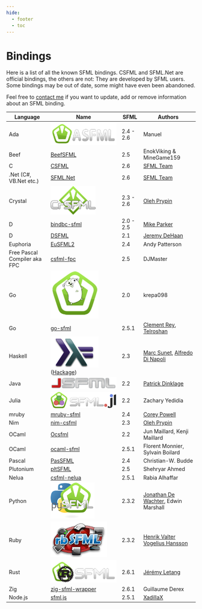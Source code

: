 ```yaml
---
hide:
  - footer
  - toc
---
```


# Bindings

Here is a list of all the known SFML bindings. CSFML and SFML.Net are official bindings, the others are not: They are developed by SFML users. Some bindings may be out of date, some might have even been abandoned.

Feel free to [contact me](mailto:webmaster@sfml-dev.org "Contact the webmaster") if you want to update, add or remove information about an SFML binding.

| Language                     | Name                                                                                                                | SFML      | Authors                                                                                               |
|------------------------------|---------------------------------------------------------------------------------------------------------------------|-----------|-------------------------------------------------------------------------------------------------------|
| Ada                          | [![ASFML](asfml.png)](https://github.com/mgrojo/ASFML)                                                              | 2.4 - 2.6 | Manuel                                                                                                |
| Beef                         | [BeefSFML](https://github.com/MineGame159/BeefSFML)                                                                 | 2.5       | EnokViking & MineGame159                                                                              |
| C                            | [CSFML](https://www.sfml-dev.org/download/csfml)                                                                    | 2.6       | [SFML Team](mailto:csfml@sfml-dev.org)                                                                |
| .Net (C#, VB.Net etc.)       | [SFML.Net](https://www.sfml-dev.org/download/sfml.net)                                                              | 2.6       | [SFML Team](mailto:sfmlnet@sfml-dev.org)                                                              |
| Crystal                      | [![CrSFML](crsfml.png)](https://github.com/oprypin/crsfml)                                                          | 2.3 - 2.6 | [Oleh Prypin](mailto:oleh@pryp.in)                                                                    |
| D                            | [bindbc-sfml](https://github.com/BindBC/bindbc-sfml)                                                                | 2.0 - 2.5 | [Mike Parker](mailto:aldacron@gmail.com)                                                              |
| D                            | [DSFML](http://www.dsfml.com/)                                                                                      | 2.1       | [Jeremy DeHaan](mailto:dehaan.jeremiah@gmail.com)                                                     |
| Euphoria                     | [EuSFML2](https://github.com/gAndy50/EuSFML2)                                                                       | 2.4       | Andy Patterson                                                                                        |
| Free Pascal Compiler aka FPC | [csfml-fpc](https://github.com/DJMaster/csfml-fpc)                                                                  | 2.5       | DJMaster                                                                                              |
| Go                           | [![GoSFML2](gosfml2.png)](https://bitbucket.org/krepa098/gosfml2)                                                   | 2.0       | krepa098                                                                                              |
| Go                           | [go-sfml](https://github.com/telroshan/go-sfml)                                                                     | 2.5.1     | [Clement Rey](mailto:cr.rey.clement@gmail.com), [Telroshan](mailto:telroshan@gmail.com)               |
| Haskell                      | [![hssfml](hssfml.png)](https://github.com/SFML-haskell/SFML) ([Hackage](https://hackage.haskell.org/package/SFML)) | 2.3       | [Marc Sunet](mailto:jeannekamikaze@gmail.com), [Alfredo Di Napoli](mailto:alfredo.dinapoli@gmail.com) |
| Java                         | [![JSFML](jsfml.png)](https://jsfml.sfmlprojects.org/)                                                              | 2.2       | [Patrick Dinklage](mailto:pdinklag@gmail.com)                                                         |
| Julia                        | [![SFML.jl](sfmljl.png)](https://github.com/zyedidia/SFML.jl)                                                       | 2.2       | Zachary Yedidia                                                                                       |
| mruby                        | [mruby-sfml](https://github.com/IceDragon200/mruby-sfml)                                                            | 2.4       | [Corey Powell](mailto:mistdragon100@gmail.com)                                                        |
| Nim                          | [nim-csfml](https://github.com/BlaXpirit/nim-csfml)                                                                 | 2.3       | [Oleh Prypin](mailto:blaxpirit@gmail.com)                                                             |
| OCaml                        | [Ocsfml](https://github.com/JoeDralliam/Ocsfml)                                                                     | 2.2       | Jun Maillard, Kenji Maillard                                                                          |
| OCaml                        | [ocaml-sfml](https://github.com/fccm/ocaml-sfml)                                                                    | 2.5.1     | Florent Monnier, Sylvain Boilard                                                                      |
| Pascal                       | [PasSFML](https://github.com/CWBudde/PasSFML)                                                                       | 2.4       | Christian-W. Budde                                                                                    |
| Plutonium                    | [pltSFML](https://github.com/shehryar49/pltSFML)                                                                    | 2.5       | Shehryar Ahmed                                                                                        |
| Nelua                        | [csfml-nelua](https://github.com/Rabios/nelua-fun/tree/main/csfml)                                                  | 2.5.1     | Rabia Alhaffar                                                                                        |
| Python                       | [![pySFML](python-sfml.png)](https://github.com/Sonkun/python-sfml)                                                 | 2.3.2     | [Jonathan De Wachter](mailto:dewachter.jonathan@gmail.com), Edwin Marshall                            |
| Ruby                         | [![rbSFML](rbsfml.png)](https://github.com/Groogy/rbSFML)                                                           | 2.3.2     | [Henrik Valter Vogelius Hansson](mailto:groogy@groogy.se)                                             |
| Rust                         | [![rust-sfml](rust-sfml.png)](https://github.com/jeremyletang/rust-sfml)                                            | 2.6.1     | [Jérémy Letang](mailto:letang.jeremy@gmail.com)                                                       |
| Zig                          | [zig-sfml-wrapper](https://github.com/Guigui220D/zig-sfml-wrapper)                                                  | 2.6.1     | Guillaume Derex                                                                                       |
| Node.js                      | [sfml.js](https://github.com/XadillaX/node-sfml)                                                                    | 2.5.1     | [XadillaX](https://github.com/XadillaX)                                                               |